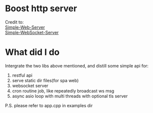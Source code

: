 # Boost http server

Credit to:   
[Simple-Web-Server](https://gitlab.com/eidheim/Simple-Web-Server.git)  
[Simple-WebSocket-Server](https://gitlab.com/eidheim/Simple-WebSocket-Server.git)  

# What did I do

Intergrate the two libs above mentioned, and distill some simple api for:

1. restful api
2. serve static dir files(for spa web)
3. websocket server
4. cron routine job, like repeatedly broadcast ws msg
5. async asio loop with multi threads with optional tls server

P.S. please refer to app.cpp in examples dir